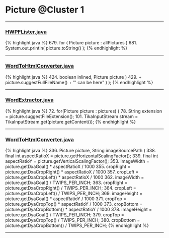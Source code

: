 # Picture @Cluster 1

***

### [HWPFLister.java](https://searchcode.com/codesearch/view/97384386/)
{% highlight java %}
679. for ( Picture picture : allPictures )
681.     System.out.println( picture.toString() );
{% endhighlight %}

***

### [WordToHtmlConverter.java](https://searchcode.com/codesearch/view/97383966/)
{% highlight java %}
424. boolean inlined, Picture picture )
429.             + picture.suggestFullFileName() + "' can be here" ) );
{% endhighlight %}

***

### [WordExtractor.java](https://searchcode.com/codesearch/view/111785561/)
{% highlight java %}
72. for(Picture picture : pictures) {
78.    String extension = picture.suggestFileExtension();
101.    TikaInputStream stream = TikaInputStream.get(picture.getContent());
{% endhighlight %}

***

### [WordToHtmlConverter.java](https://searchcode.com/codesearch/view/97383966/)
{% highlight java %}
336.     Picture picture, String imageSourcePath )
338. final int aspectRatioX = picture.getHorizontalScalingFactor();
339. final int aspectRatioY = picture.getVerticalScalingFactor();
353.     imageWidth = picture.getDxaGoal() * aspectRatioX / 1000
355.     cropRight = picture.getDxaCropRight() * aspectRatioX / 1000
357.     cropLeft = picture.getDxaCropLeft() * aspectRatioX / 1000
362.     imageWidth = picture.getDxaGoal() / TWIPS_PER_INCH;
363.     cropRight = picture.getDxaCropRight() / TWIPS_PER_INCH;
364.     cropLeft = picture.getDxaCropLeft() / TWIPS_PER_INCH;
369.     imageHeight = picture.getDyaGoal() * aspectRatioY / 1000
371.     cropTop = picture.getDyaCropTop() * aspectRatioY / 1000
373.     cropBottom = picture.getDyaCropBottom() * aspectRatioY / 1000
378.     imageHeight = picture.getDyaGoal() / TWIPS_PER_INCH;
379.     cropTop = picture.getDyaCropTop() / TWIPS_PER_INCH;
380.     cropBottom = picture.getDyaCropBottom() / TWIPS_PER_INCH;
{% endhighlight %}

***

